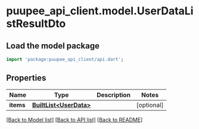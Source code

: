 # puupee_api_client.model.UserDataListResultDto

## Load the model package
```dart
import 'package:puupee_api_client/api.dart';
```

## Properties
Name | Type | Description | Notes
------------ | ------------- | ------------- | -------------
**items** | [**BuiltList&lt;UserData&gt;**](UserData.md) |  | [optional] 

[[Back to Model list]](../README.md#documentation-for-models) [[Back to API list]](../README.md#documentation-for-api-endpoints) [[Back to README]](../README.md)


